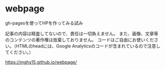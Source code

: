 # webpage
gh-pagesを使ってHPを作ってみる試み

記事の内容は精査してないので、責任は一切負えません。
また、画像、文章等のコンテンツの著作権は放棄しておりません。
コードはご自由にお使いください。（HTMLのheadには、Google Analyticsのコードが含まれているので注意してください。）

https://mghs15.github.io/webpage/

